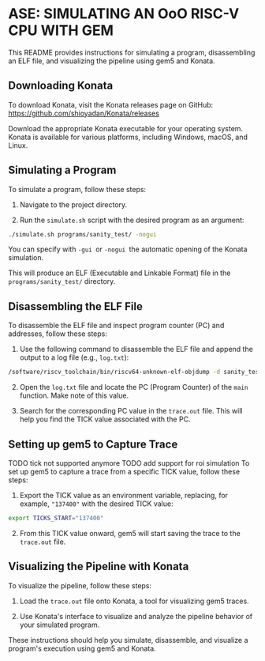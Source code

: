 # ASE: SIMULATING AN OoO RISC-V CPU WITH GEM

This README provides instructions for simulating a program, disassembling an ELF file, and visualizing the pipeline using gem5 and Konata.

## Downloading Konata
To download Konata, visit the Konata releases page on GitHub: https://github.com/shioyadan/Konata/releases

Download the appropriate Konata executable for your operating system. Konata is available for various platforms, including Windows, macOS, and Linux.

## Simulating a Program

To simulate a program, follow these steps:

1. Navigate to the project directory.

2. Run the `simulate.sh` script with the desired program as an argument:

```bash
./simulate.sh programs/sanity_test/ -nogui
```

You can specify with `-gui `or `-nogui `the automatic opening of the Konata simulation.

This will produce an ELF (Executable and Linkable Format) file in the `programs/sanity_test/` directory.

## Disassembling the ELF File

To disassemble the ELF file and inspect program counter (PC) and addresses, follow these steps:

1. Use the following command to disassemble the ELF file and append the output to a log file (e.g., `log.txt`):
```bash
/software/riscv_toolchain/bin/riscv64-unknown-elf-objdump -d sanity_test.elf > log.txt
```
2. Open the `log.txt` file and locate the PC (Program Counter) of the `main` function. Make note of this value.

3. Search for the corresponding PC value in the `trace.out` file. This will help you find the TICK value associated with the PC.

## Setting up gem5 to Capture Trace


TODO tick not supported anymore 
TODO add support for roi simulation 
To set up gem5 to capture a trace from a specific TICK value, follow these steps:

1. Export the TICK value as an environment variable, replacing, for example, `"137400"` with the desired TICK value:

```bash
export TICKS_START="137400"
```

2. From this TICK value onward, gem5 will start saving the trace to the `trace.out` file.

## Visualizing the Pipeline with Konata

To visualize the pipeline, follow these steps:

1. Load the `trace.out` file onto Konata, a tool for visualizing gem5 traces.

2. Use Konata's interface to visualize and analyze the pipeline behavior of your simulated program.

These instructions should help you simulate, disassemble, and visualize a program's execution using gem5 and Konata.


























































































